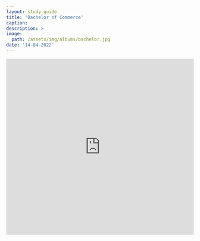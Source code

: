 ```yaml
---
layout: study_guide
title: 'Bachelor of Commerce'
caption: 
description: > 
image: 
  path: /assets/img/albums/bachelor.jpg
date: '14-04-2022'
---
```


<iframe style="border: 0; width: 100%; height: 472px;" src="https://bandcamp.com/EmbeddedPlayer/album=3765396562/size=large/bgcol=333333/linkcol=0f91ff/artwork=small/transparent=true/" seamless><a href="https://errandboy.bandcamp.com/album/bachelor-of-commerce">Bachelor of Commerce by Errand Boy</a></iframe>
